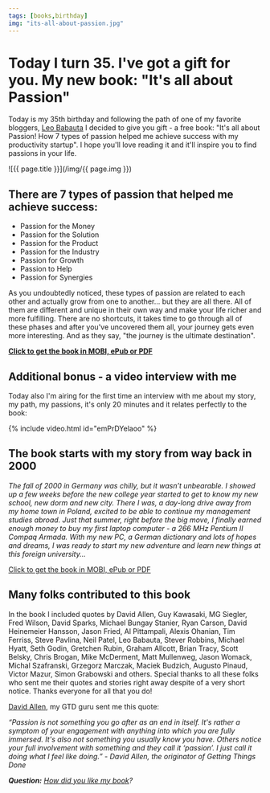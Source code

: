 ```yaml
---
tags: [books,birthday]
img: "its-all-about-passion.jpg"
---
```


# Today I turn 35. I've got a gift for you. My new book: "It's all about Passion"

Today is my 35th birthday and following the path of one of my favorite bloggers, [Leo Babauta][lb] I decided to give you gift - a free book: "It's all about Passion! How 7 types of passion helped me achieve success with my productivity startup". I hope you'll love reading it and it'll inspire you to find passions in your life.

<!--More-->

![{{ page.title }}](/img/{{ page.img }})

## There are 7 types of passion that helped me achieve success:

* Passion for the Money
* Passion for the Solution
* Passion for the Product
* Passion for the Industry
* Passion for Growth
* Passion to Help
* Passion for Synergies

As you undoubtedly noticed, these types of passion are related to each other and actually grow from one to another... but they are all there. All of them are different and unique in their own way and make your life richer and more fulfilling. There are no shortcuts, it takes time to go through all of these phases and after you've uncovered them all, your journey gets even more interesting. And as they say, "the journey is the ultimate destination".

**[Click to get the book in MOBI, ePub or PDF](/passion)**

## Additional bonus - a video interview with me

Today also I'm airing for the first time an interview with me about my story, my path, my passions, it's only 20 minutes and it relates perfectly to the book:

{% include video.html id="emPrDYelaoo" %}

## The book starts with my story from way back in 2000

*The fall of 2000 in Germany was chilly, but it wasn’t unbearable. I showed up a few weeks before the new college year started to get to know my new school, new dorm and new city. There I was, a day-long drive away from my home town in Poland, excited to be able to continue my management studies abroad. Just that summer, right before the big move, I finally earned enough money to buy my first laptop computer - a 266 MHz Pentium II Compaq Armada. With my new PC, a German dictionary and lots of hopes and dreams, I was ready to start my new adventure and learn new things at this foreign university...*

[Click to get the book in MOBI, ePub or PDF](/passion)

## Many folks contributed to this book

In the book I included quotes by David Allen, Guy Kawasaki, MG Siegler, Fred Wilson, David Sparks, Michael Bungay Stanier, Ryan Carson, David Heinemeier Hansson, Jason Fried, Al Pittampali, Alexis Ohanian, Tim Ferriss, Steve Pavlina, Neil Patel, Leo Babauta, Stever Robbins, Michael Hyatt, Seth Godin, Gretchen Rubin, Graham Allcott, Brian Tracy, Scott Belsky, Chris Brogan, Mike McDerment, Matt Mullenweg, Jason Womack, Michal Szafranski, Grzegorz Marczak, Maciek Budzich, Augusto Pinaud, Victor Mazur, Simon Grabowski and others. Special thanks to all these folks who sent me their quotes and stories right away despite of a very short notice. Thanks everyone for all that you do!

[David Allen](http://twitter.com/gtdguy), my GTD guru sent me this quote:

*“Passion is not something you go after as an end in itself. It's rather a symptom of your engagement with anything into which you are fully immersed. It's also not something you usually know you have. Others notice your full involvement with something and they call it ‘passion’. I just call it doing what I feel like doing.” - David Allen, the originator of Getting Things Done*

***Question:** [How did you like my book](/passion)?*

[lb]: http://zenhabits.net/lg
[n]: http://www.nozbe.com/
[ns]: http://www.nozbe.com/signup
[p]: /magazine/
[s]: /productive_show
[t]: http://twitter.com/MSliwinski
[i]: /ipadonly
[e]: /how-i-use-evernote
[d]: http://db.tt/kD7Liux



[n]: https://michael.gratis/nozbe